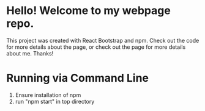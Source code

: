 # Hello! Welcome to my webpage repo.
This project was created with React Bootstrap and npm. Check out the code for more details about the page, or check out the page for more details about me. Thanks!

# Running via Command Line
1. Ensure installation of npm
2. run "npm start" in top directory 
